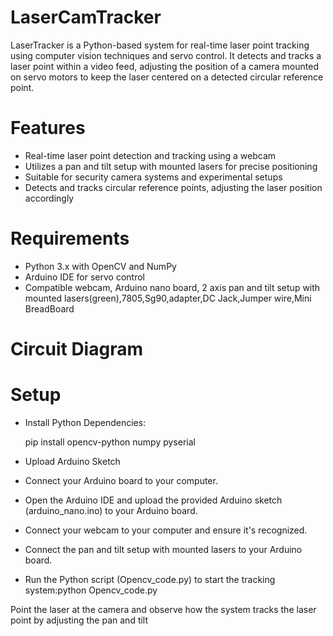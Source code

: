 # LaserCamTracker

LaserTracker is a Python-based system for real-time laser point tracking using computer vision techniques and servo control. It detects and tracks a laser point within a video feed, adjusting the position of a camera mounted on servo motors to keep the laser centered on a detected circular reference point.

# Features
+ Real-time laser point detection and tracking using a webcam
+  Utilizes a pan and tilt setup with mounted lasers for precise positioning
+ Suitable for security camera systems and experimental setups
+ Detects and tracks circular reference points, adjusting the laser position accordingly
  
# Requirements
- Python 3.x with OpenCV and NumPy
- Arduino IDE for servo control
- Compatible webcam, Arduino nano board, 2 axis pan and tilt setup with mounted lasers(green),7805,Sg90,adapter,DC Jack,Jumper wire,Mini BreadBoard

# Circuit Diagram


# Setup
- Install Python Dependencies:

  pip install opencv-python numpy pyserial

- Upload Arduino Sketch

- Connect your Arduino board to your computer.

- Open the Arduino IDE and upload the provided Arduino sketch (arduino_nano.ino) to your Arduino board.

- Connect your webcam to your computer and ensure it's recognized.

- Connect the pan and tilt setup with mounted lasers to your Arduino board.

- Run the Python script (Opencv_code.py) to start the tracking system:python Opencv_code.py

Point the laser at the camera and observe how the system tracks the laser point by adjusting the pan and tilt
